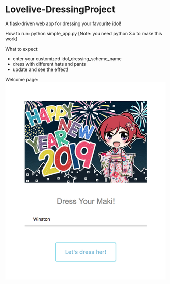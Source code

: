 # Lovelive-DressingProject
A flask-driven web app for dressing your favourite idol!

How to run: python simple_app.py [Note: you need python 3.x to make this work]

What to expect: 
- enter your customized idol_dressing_scheme_name
- dress with different hats and pants
- update and see the effect!

Welcome page:
<img src="/static/img/effect.png"/>
